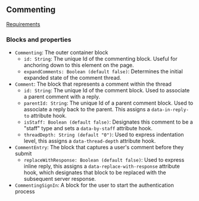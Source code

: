## Commenting

[Requirements](https://perfectsense.atlassian.net/wiki/display/BSP/Commenting)

### Blocks and properties
* `Commenting`: The outer container block
    * `id: String`: The unique Id of the commenting block. Useful for anchoring down to this element on the page.
    * `expandComments: Boolean (default false)`: Determines the initial expanded state of the comment thread.
* `Comment`: The block that represents a comment within the thread
    * `id: String`: The unique Id of the comment block. Used to associate a parent comment with a reply.
    * `parentId: String`: The unique Id of a parent comment block. Used to associate a reply back to the parent. This assigns a `data-in-reply-to` attribute hook.
    * `isStaff: Boolean (default false)`: Designates this comment to be a "staff" type and sets a `data-by-staff` attribute hook.
    * `threadDepth: String (default "0")`: Used to express indentation level, this assigns a `data-thread-depth` attribute hook.
* `CommentEntry`: The block that captures a user's comment before they submit
    * `replaceWithResponse: Boolean (default false)`: Used to express inline reply, this assigns a `data-replace-with-response` attribute hook, which designates that block to be replaced with the subsequent server response.
* `CommentingSignIn`: A block for the user to start the authentication process
